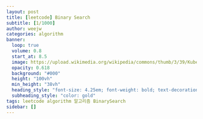```yaml
---
layout: post
title: [leetcode] Binary Search
subtitle: [1/1000]
author: weejw
categories: algorithm
banner:
  loop: true
  volume: 0.8
  start_at: 8.5
  image: https://upload.wikimedia.org/wikipedia/commons/thumb/3/39/Kubernetes_logo_without_workmark.svg/1200px-Kubernetes_logo_without_workmark.svg.png
  opacity: 0.618
  background: "#000"
  height: "100vh"
  min_height: "38vh"
  heading_style: "font-size: 4.25em; font-weight: bold; text-decoration: underline"
  subheading_style: "color: gold"
tags: leetcode algorithm 알고리즘 BinarySearch
sidebar: []
---
```

